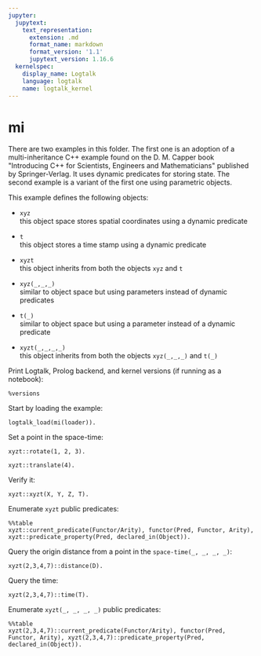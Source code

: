 ```yaml
---
jupyter:
  jupytext:
    text_representation:
      extension: .md
      format_name: markdown
      format_version: '1.1'
      jupytext_version: 1.16.6
  kernelspec:
    display_name: Logtalk
    language: logtalk
    name: logtalk_kernel
---
```


<!--
________________________________________________________________________

This file is part of Logtalk <https://logtalk.org/>  
SPDX-FileCopyrightText: 1998-2025 Paulo Moura <pmoura@logtalk.org>  
SPDX-License-Identifier: Apache-2.0

Licensed under the Apache License, Version 2.0 (the "License");
you may not use this file except in compliance with the License.
You may obtain a copy of the License at

    http://www.apache.org/licenses/LICENSE-2.0

Unless required by applicable law or agreed to in writing, software
distributed under the License is distributed on an "AS IS" BASIS,
WITHOUT WARRANTIES OR CONDITIONS OF ANY KIND, either express or implied.
See the License for the specific language governing permissions and
limitations under the License.
________________________________________________________________________
-->

# mi

There are two examples in this folder. The first one is an adoption of a 
multi-inheritance C++ example found on the D. M. Capper book "Introducing 
C++ for Scientists, Engineers and Mathematicians" published by 
Springer-Verlag. It uses dynamic predicates for storing state. The second 
example is a variant of the first one using parametric objects.

This example defines the following objects:

- `xyz`  
	this object space stores spatial coordinates using a dynamic 
	predicate

- `t`  
	this object stores a time stamp using a dynamic predicate

- `xyzt`  
	this object inherits from both the objects `xyz` and `t`


- `xyz(_,_,_)`  
	similar to object space but using parameters instead of dynamic 
	predicates

- `t(_)`  
	similar to object space but using a parameter instead of a dynamic 
	predicate

- `xyzt(_,_,_,_)`  
	this object inherits from both the objects `xyz(_,_,_)` and `t(_)`

Print Logtalk, Prolog backend, and kernel versions (if running as a notebook):

```logtalk
%versions
```

Start by loading the example:

```logtalk
logtalk_load(mi(loader)).
```

Set a point in the space-time:

```logtalk
xyzt::rotate(1, 2, 3).
```

<!--
true.
-->

```logtalk
xyzt::translate(4).
```

<!--
true.
-->

Verify it:

```logtalk
xyzt::xyzt(X, Y, Z, T).
```

<!--
T = 4, X = 1, Y = 2, Z = 3.
-->

Enumerate `xyzt` public predicates:

```logtalk
%%table
xyzt::current_predicate(Functor/Arity), functor(Pred, Functor, Arity), xyzt::predicate_property(Pred, declared_in(Object)).
```

<!--
Pred = xyzt(_A,_B,_C,_D), Arity = 4, Object = space_time, Functor = xyzt ? ;
Pred = xyz(_A,_B,_C), Arity = 3, Object = xyz, Functor = xyz ? ;
Pred = rotate(_A,_B,_C), Arity = 3, Object = xyz, Functor = rotate ? ;
Pred = t(_A), Arity = 1, Object = t, Functor = t ? ;
Pred = translate(_A), Arity = 1, Object = t, Functor = translate ? ;
false.
-->

Query the origin distance from a point in the `space-time(_, _, _, _)`:

```logtalk
xyzt(2,3,4,7)::distance(D).
```

<!--
D = 5.385164807134504.
-->

Query the time:

```logtalk
xyzt(2,3,4,7)::time(T).
```

<!--
T = 7.
-->

Enumerate `xyzt(_, _, _, _)` public predicates:

```logtalk
%%table
xyzt(2,3,4,7)::current_predicate(Functor/Arity), functor(Pred, Functor, Arity), xyzt(2,3,4,7)::predicate_property(Pred, declared_in(Object)).
```

<!--
Pred = distance(_A), Arity = 1, Object = xyz(_B,_C,_D), Functor = distance ? ;
Pred = time(_A), Arity = 1, Object = t(_B), Functor = time ? ;
false.
-->
